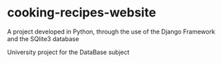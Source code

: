 # cooking-recipes-website
A project developed in Python, through the use of the Django Framework and the SQlite3 database

University project for the DataBase subject
